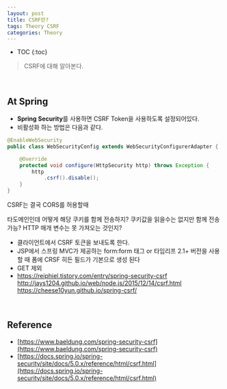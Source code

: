 ```yaml
---
layout: post
title: CSRF란?
tags: Theory CSRF
categories: Theory
---
```


* TOC
{:toc}  
> CSRF에 대해 알아본다.
  
<br>  


## At Spring
* **Spring Security**를 사용하면 CSRF Token을 사용하도록 설정되어있다.
* 비활성화 하는 방법은 다음과 같다.

```java
@EnableWebSecurity
public class WebSecurityConfig extends WebSecurityConfigurerAdapter {

	@Override
	protected void configure(HttpSecurity http) throws Exception {
		http
			.csrf().disable();
	}
}
```
CSRF는 결국 CORS를 허용할때

타도메인인데 어떻게 해당 쿠키를 함께 전송하지?
쿠키값을 읽을수는 없지만 함께 전송가능?
HTTP 매개 변수는 못 가져오는 것인지?
<br>  



* 클라이언트에서 CSRF 토큰을 보내도록 한다.
* JSP에서 스프링 MVC가 제공하는 form:form 태그 or 타임리프 2.1+ 버전을 사용할 때 폼에
CRSF 히든 필드가 기본으로 생성 된다
* GET 제외
* https://reiphiel.tistory.com/entry/spring-security-csrf
http://jays1204.github.io/web/node.js/2015/12/14/csrf.html
https://cheese10yun.github.io/spring-csrf/



<br>  

## Reference  
* [https://www.baeldung.com/spring-security-csrf](https://www.baeldung.com/spring-security-csrf)  
* [https://docs.spring.io/spring-security/site/docs/5.0.x/reference/html/csrf.html](https://docs.spring.io/spring-security/site/docs/5.0.x/reference/html/csrf.html)  